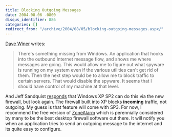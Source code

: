 ```yaml
---
title: Blocking Outgoing Messages
date: 2004-08-06 -0800
disqus_identifier: 886
categories: []
redirect_from: "/archive/2004/08/05/blocking-outgoing-messages.aspx/"
---
```


[Dave Winer](http://archive.scripting.com/2004/08/06#When:6:31:31PM)
writes:

> There's something missing from Windows. An application that hooks into
> the outbound Internet message flow, and shows me where messages are
> going. This would allow me to figure out what spyware is running on my
> system even if the various utilities can't get rid of them. Then the
> next step would be to allow me to block traffic to certain servers.
> That would disable the spyware. It seems that I should have control of
> my machine at that level.

And Jeff Sandquist
[responds](http://www.jeffsandquist.com/PermaLink,guid,57cb97a1-f5ae-4cd6-8136-d7492fa2e79e.aspx)
that Windows XP SP2 can do this via the new firewall, but look again.
The firewall built into XP blocks **incoming** traffic, not outgoing. My
guess is that feature will come with SP3. For now, I recommend the free
version of
[ZoneAlarm](http://www.zonelabs.com/store/content/catalog/products/sku_list_za.jsp?lid=nav_za)
which is perennially considered by many to be the best desktop firewall
software out there. It will notify you when an application tries to send
an outgoing message to the internet and its quite easy to configure.

